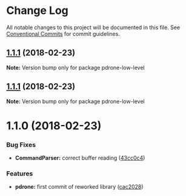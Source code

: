 # Change Log

All notable changes to this project will be documented in this file.
See [Conventional Commits](https://conventionalcommits.org) for commit guidelines.

<a name="1.1.1"></a>
## [1.1.1](https://github.com/vvo/pdrone-js-sdk/compare/pdrone-low-level@1.1.1...pdrone-low-level@1.1.1) (2018-02-23)




**Note:** Version bump only for package pdrone-low-level

<a name="1.1.1"></a>
## [1.1.1](https://github.com/vvo/pdrone-js-sdk/compare/pdrone-low-level@1.1.0...pdrone-low-level@1.1.1) (2018-02-23)




**Note:** Version bump only for package pdrone-low-level

<a name="1.1.0"></a>
# 1.1.0 (2018-02-23)


### Bug Fixes

* **CommandParser:** correct buffer reading ([43cc0c4](https://github.com/vvo/pdrone-js-sdk/commit/43cc0c4))


### Features

* **pdrone:** first commit of reworked library ([cac2028](https://github.com/vvo/pdrone-js-sdk/commit/cac2028))
